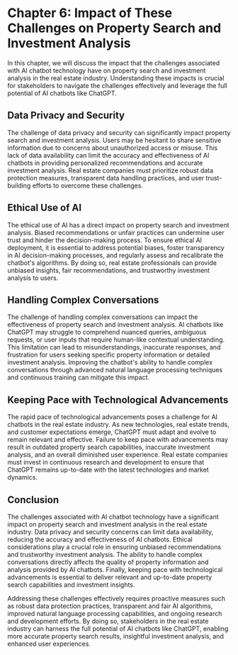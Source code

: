 Chapter 6: Impact of These Challenges on Property Search and Investment Analysis
================================================================================

In this chapter, we will discuss the impact that the challenges associated with AI chatbot technology have on property search and investment analysis in the real estate industry. Understanding these impacts is crucial for stakeholders to navigate the challenges effectively and leverage the full potential of AI chatbots like ChatGPT.

Data Privacy and Security
-------------------------

The challenge of data privacy and security can significantly impact property search and investment analysis. Users may be hesitant to share sensitive information due to concerns about unauthorized access or misuse. This lack of data availability can limit the accuracy and effectiveness of AI chatbots in providing personalized recommendations and accurate investment analysis. Real estate companies must prioritize robust data protection measures, transparent data handling practices, and user trust-building efforts to overcome these challenges.

Ethical Use of AI
-----------------

The ethical use of AI has a direct impact on property search and investment analysis. Biased recommendations or unfair practices can undermine user trust and hinder the decision-making process. To ensure ethical AI deployment, it is essential to address potential biases, foster transparency in AI decision-making processes, and regularly assess and recalibrate the chatbot's algorithms. By doing so, real estate professionals can provide unbiased insights, fair recommendations, and trustworthy investment analysis to users.

Handling Complex Conversations
------------------------------

The challenge of handling complex conversations can impact the effectiveness of property search and investment analysis. AI chatbots like ChatGPT may struggle to comprehend nuanced queries, ambiguous requests, or user inputs that require human-like contextual understanding. This limitation can lead to misunderstandings, inaccurate responses, and frustration for users seeking specific property information or detailed investment analysis. Improving the chatbot's ability to handle complex conversations through advanced natural language processing techniques and continuous training can mitigate this impact.

Keeping Pace with Technological Advancements
--------------------------------------------

The rapid pace of technological advancements poses a challenge for AI chatbots in the real estate industry. As new technologies, real estate trends, and customer expectations emerge, ChatGPT must adapt and evolve to remain relevant and effective. Failure to keep pace with advancements may result in outdated property search capabilities, inaccurate investment analysis, and an overall diminished user experience. Real estate companies must invest in continuous research and development to ensure that ChatGPT remains up-to-date with the latest technologies and market dynamics.

Conclusion
----------

The challenges associated with AI chatbot technology have a significant impact on property search and investment analysis in the real estate industry. Data privacy and security concerns can limit data availability, reducing the accuracy and effectiveness of AI chatbots. Ethical considerations play a crucial role in ensuring unbiased recommendations and trustworthy investment analysis. The ability to handle complex conversations directly affects the quality of property information and analysis provided by AI chatbots. Finally, keeping pace with technological advancements is essential to deliver relevant and up-to-date property search capabilities and investment insights.

Addressing these challenges effectively requires proactive measures such as robust data protection practices, transparent and fair AI algorithms, improved natural language processing capabilities, and ongoing research and development efforts. By doing so, stakeholders in the real estate industry can harness the full potential of AI chatbots like ChatGPT, enabling more accurate property search results, insightful investment analysis, and enhanced user experiences.
